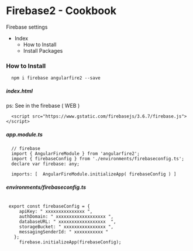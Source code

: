 # Firebase2 - Cookbook
  Firebase settings 

- Index
  + How to Install
  + Install Packages



### How to Install

```
  npm i firebase angularfire2 --save
```
##### index.html 
ps: See in the firebase ( WEB )
```
  <script src="https://www.gstatic.com/firebasejs/3.6.7/firebase.js"></script>
``` 



##### app.module.ts
```
  // firebase 
  import { AngularFireModule } from 'angularfire2';
  import { firebaseConfig } from './environments/firebaseconfig.ts';
  declare var firebase: any;
  
  imports: [  AngularFireModule.initializeApp( firebaseConfig ) ] 
```

##### environments/firebaseconfig.ts
```

 export const firebaseConfig = {
     apiKey: " xxxxxxxxxxxxxxx ",
     authDomain: " xxxxxxxxxxxxxxxxxxx ",
     databaseURL: " xxxxxxxxxxxxxxxxxx  ",
     storageBucket: " xxxxxxxxxxxxxxxx ",
     messagingSenderId: " xxxxxxxxxxx "
   };
     firebase.initializeApp(firebaseConfig);

```



